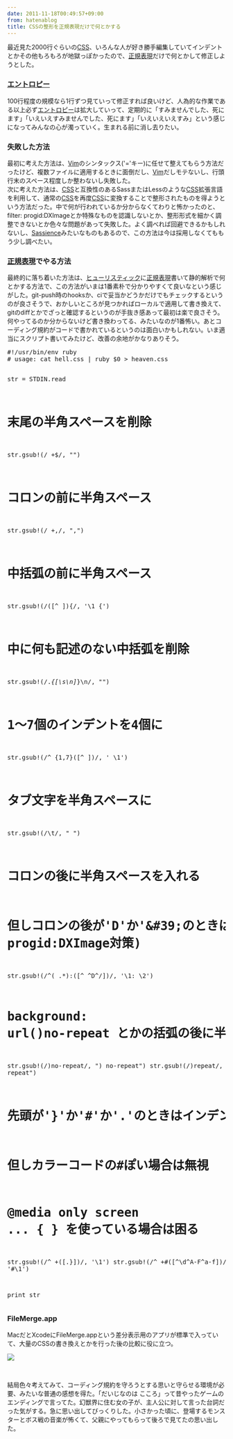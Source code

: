 ```yaml
---
date: 2011-11-18T00:49:57+09:00
from: hatenablog
title: CSSの整形を正規表現だけで何とかする
---
```


<p>最近見た2000行ぐらいの<a class="keyword" href="http://d.hatena.ne.jp/keyword/CSS">CSS</a>、いろんな人が好き勝手編集していてインデントとかその他もろもろが地獄っぽかったので、<a class="keyword" href="http://d.hatena.ne.jp/keyword/%C0%B5%B5%AC%C9%BD%B8%BD">正規表現</a>だけで何とかして修正しようとした。</p><p></p>
<div class="section">
<h3><a class="keyword" href="http://d.hatena.ne.jp/keyword/%A5%A8%A5%F3%A5%C8%A5%ED%A5%D4%A1%BC">エントロピー</a></h3>
<p>100行程度の規模なら1行ずつ見ていって修正すれば良いけど、人為的な作業である以上必ず<a class="keyword" href="http://d.hatena.ne.jp/keyword/%A5%A8%A5%F3%A5%C8%A5%ED%A5%D4%A1%BC">エントロピー</a>は拡大していって、定期的に「すみませんでした、死にます」「いえいえすみませんでした、死にます」「いえいえいえすみ」という感じになってみんなの心が濁っていく。生まれる前に消し去りたい。</p>


</div><div class="section">
<h3>失敗した方法</h3>
<p>最初に考えた方法は、<a class="keyword" href="http://d.hatena.ne.jp/keyword/Vim">Vim</a>のシンタックス('='キー)に任せて整えてもらう方法だったけど、複数ファイルに適用するときに面倒だし、<a class="keyword" href="http://d.hatena.ne.jp/keyword/Vim">Vim</a>だしモテないし、行頭行末のスペース程度しか整わないし失敗した。<br />
次に考えた方法は、<a class="keyword" href="http://d.hatena.ne.jp/keyword/CSS">CSS</a>と互換性のあるSassまたはLessのような<a class="keyword" href="http://d.hatena.ne.jp/keyword/CSS">CSS</a>拡張言語を利用して、通常の<a class="keyword" href="http://d.hatena.ne.jp/keyword/CSS">CSS</a>を再度<a class="keyword" href="http://d.hatena.ne.jp/keyword/CSS">CSS</a>に変換することで整形されたものを得ようという方法だった。中で何が行われているか分からなくてわりと怖かったのと、filter: progid:DXImageとか特殊なものを認識しないとか、整形形式を細かく調整できないとか色々な問題があって失敗した。よく調べれば回避できるかもしれないし、<a href="http://sassience.com/">Sassience</a>みたいなものもあるので、この方法は今は採用しなくてももう少し調べたい。</p>


</div><div class="section">
<h3><a class="keyword" href="http://d.hatena.ne.jp/keyword/%C0%B5%B5%AC%C9%BD%B8%BD">正規表現</a>でやる方法</h3>
<p>最終的に落ち着いた方法は、<a class="keyword" href="http://d.hatena.ne.jp/keyword/%A5%D2%A5%E5%A1%BC%A5%EA%A5%B9%A5%C6%A5%A3%A5%C3%A5%AF">ヒューリスティック</a>に<a class="keyword" href="http://d.hatena.ne.jp/keyword/%C0%B5%B5%AC%C9%BD%B8%BD">正規表現</a>書いて静的解析で何とかする方法で、この方法がいまは1番素朴で分かりやすくて良いなという感じがした。git-push時のhooksか、ciで妥当かどうかだけでもチェックするというのが良さそうで、おかしいところが見つかればローカルで適用して書き換えて、gitのdiffとかでざっと確認するというのが手抜き感あって最初は楽で良さそう。何やってるのか分からないけど書き換わってる、みたいなのが1番怖い。あとコーディング規約がコードで書かれているというのは面白いかもしれない。いま適当にスクリプト書いてみたけど、改善の余地がかなりありそう。</p><p></p>
<pre class="code lang-ruby" data-lang="ruby" data-unlink>#!/usr/bin/env ruby
# usage: cat hell.css | ruby $0 &gt; heaven.css

str = STDIN.read

# 末尾の半角スペースを削除
str.gsub!(/ +$/, &#34;&#34;)

# コロンの前に半角スペース
str.gsub!(/ +,/, &#34;,&#34;)

# 中括弧の前に半角スペース
str.gsub!(/([^ ]){/, &#39;\1 {&#39;)

# 中に何も記述のない中括弧を削除
str.gsub!(/.*{[\s\n]*}\n/, &#34;&#34;)

# 1〜7個のインデントを4個に
str.gsub!(/^ {1,7}([^ ])/, &#39;    \1&#39;)

# タブ文字を半角スペースに
str.gsub!(/\t/, &#34;    &#34;)

# コロンの後に半角スペースを入れる
# 但しコロンの後が&#39;D&#39;か&#39;\&#39;のときは入れない(http://と、filter: progid:DXImage対策)
str.gsub!(/^( .*):([^ ^D^\/])/, &#39;\1: \2&#39;)

# background: url()no-repeat とかの括弧の後に半角スペース
str.gsub!(/\)no-repeat/, &#34;) no-repeat&#34;)
str.gsub!(/\)repeat/, &#34;) repeat&#34;)

# 先頭が&#39;}&#39;か&#39;#&#39;か&#39;.&#39;のときはインデントしない
# 但しカラーコードの#ぽい場合は無視
# @media only screen ... { } を使っている場合は困る
str.gsub!(/^ +([.}])/, &#39;\1&#39;)
str.gsub!(/^ +#([^\d^A-F^a-f])/, &#39;#\1&#39;)

print str</pre>

</div><div class="section">
<h3>FileMerge.app</h3>
<p>MacだとXcodeにFileMerge.appという差分表示用のアプリが標準で入っていて、大量のCSSの書き換えとかを行った後の比較に役に立つ。</p><p><img src="http://cdn-ak.f.st-hatena.com/images/fotolife/r/r7kamura/20111118/20111118034036.png?1321555252" /></p><br />
<p>結局色々考えてみて、コーディング規約を守ろうとする思いと守らせる環境が必要、みたいな普通の感想を得た。「だいじなのは こころ」って昔やったゲームのエンディングで言ってた。幻獣界に住む女の子が、主人公に対して言った台詞だった気がする。急に思い出してびっくりした。小さかった頃に、登場するモンスターとボス戦の音楽が怖くて、父親にやってもらって後ろで見てたの思い出した。</p>


</div>
